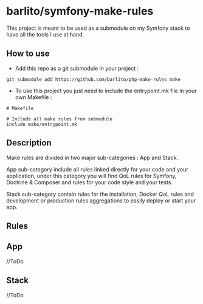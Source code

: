 # barlito/symfony-make-rules

This project is meant to be used as a submodule on my Symfony stack to have all the tools I use at hand.

How to use
-------

- Add this repo as a git submodule in your project :

`git submodule add https://github.com/barlito/php-make-rules make`


- To use this project you just need to include the entrypoint.mk file in your own Makefile :
```
# Makefile

# Include all make rules from submodule
include make/entrypoint.mk
```

Description
-------

Make rules are divided in two major sub-categories : App and Stack.

App sub-category include all rules linked directly for your code and your application,
under this category you will find QoL rules for Symfony, Doctrine & Composer
and rules for your code style and your tests.

Stack sub-category contain rules for the installation, Docker QoL rules and
development or production rules aggregations to easily deploy or start your app.

Rules
-------

## App
//ToDo

## Stack
//ToDo
